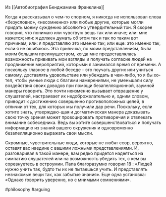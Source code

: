 Из [[Автобиография Бенджамина Франклина]]

Когда я рассказывал о чем-то спорном, я никогда не использовал слова «безусловно», «несомненно» или любые другие, которые могли придать моему суждению абсолютно утвердительный тон. Я скорее говорил, что понимаю или чувствую вещь так или иначе; или: мне кажется; или: я должен думать об этом так и так по таким вот причинам; или: я представляю это именно так; или еще: это именно так, если я не ошибаюсь. Эта привычка, по моим представлениям, была моим большим преимуществом, когда мне предоставлялась возможность прививать мои взгляды и получать согласие людей на продвижение мероприятий, которыми я занимался время от времени. А поскольку главное в любой беседе - это поучать других или учиться самому, доставлять удовольствие или убеждать в чем-либо, то я бы хо-тел, чтобы умные люди с благими намерениями, не уменьшали силу воздействия своих доводов при помощи безапелляционной, заумной манеры говорить. Это почти неизменно вызывает отвращение у слушателей, настраивает их недоброжелательно и, одним словом, приводит к достижению совершенно противоположных целей, в отличии от тех, для которых мы получили дар речи. Поскольку, если хотите знать, утверждаю-щая и догматическая манера доказывать свою точку зрения может провоцировать противоречия и отвлекать внимание собеседника. Ведь вы хотите совершенствоваться и получать информацию из знаний вашего окружения и одновременно безапелляционно выражать свои мысли.

Скромные, чувствительные люди, которые не любят ссор, вероятно, оставят вас наедине с вашими ложными представлениями. И, разговаривая в такой манере, вам редко придется надеяться на симпатию слушателей или на возможность убедить тех, с кем вы соревнуетесь в остроумии. Папа благоразумно говорил 18 : «Людей нужно учить так, будто ты их не пытаешься учить. И представлять незнакомые вещи так, как забытые знания». Еще одна установка: «Однако говорить уверенно, но с мнимыми сомнениями».

#philosophy #arguing